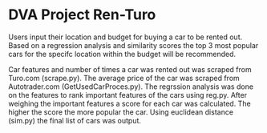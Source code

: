 # DVA Project Ren-Turo
Users input their location and budget for buying a car to be rented out.
Based on a regression analysis and similarity scores the top 3 most popular cars for the specifc location within the budget 
will be recommended.

Car features and number of times a car was rented out was scraped from Turo.com (scrape.py).
The average price of the car was scraped from Autotrader.com (GetUsedCarProces.py).
The regrssion analysis was done on the features to rank important features of the cars using reg.py.
After weighing the important features a score for each car was calculated. The higher the score the more popular the car. 
Using euclidean distance (sim.py) the final list of cars was output.
